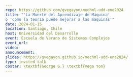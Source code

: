 ```yaml
---
repo: https://github.com/gvegayon/mechml-udd-ene2024
title: "'La Muerte del Aprendizaje de Máquina'
o 'cómo la teoría puede mejorar a las máquinas'"
date: 2024-01-15
location: Santiago, Chile
host: Universidad del Desarrollo
event: Escuela de Verano de Sistemas Complejos
event_url: 
video:
announcement: 
slides: https://gvegayon.github.io/mechml-udd-ene2024/
type: invited talk
costar: \textbf{George G.} \textbf{Vega Yon}
---
```


